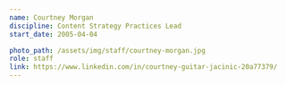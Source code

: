 ```yaml
---
name: Courtney Morgan
discipline: Content Strategy Practices Lead
start_date: 2005-04-04

photo_path: /assets/img/staff/courtney-morgan.jpg
role: staff
link: https://www.linkedin.com/in/courtney-guitar-jacinic-20a77379/
---
```

